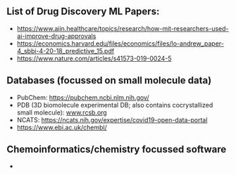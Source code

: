 ## List of Drug Discovery ML Papers: 
* https://www.aiin.healthcare/topics/research/how-mit-researchers-used-ai-improve-drug-approvals 
* https://economics.harvard.edu/files/economics/files/lo-andrew_paper-4_sbbi-4-20-18_predictive_15.pdf
* https://www.nature.com/articles/s41573-019-0024-5

## Databases (focussed on small molecule data)
* PubChem: https://pubchem.ncbi.nlm.nih.gov/
* PDB (3D biomolecule experimental DB; also contains cocrystallized small molecule): www.rcsb.org 
* NCATS: https://ncats.nih.gov/expertise/covid19-open-data-portal
* https://www.ebi.ac.uk/chembl/

## Chemoinformatics/chemistry focussed software

* 
